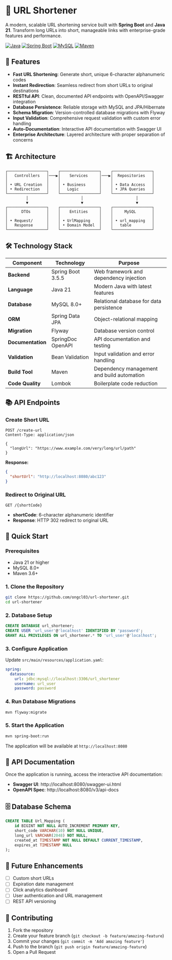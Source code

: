 # 🔗 URL Shortener

A modern, scalable URL shortening service built with **Spring Boot** and **Java 21**. Transform long URLs into short, manageable links with enterprise-grade features and performance.

[![Java](https://img.shields.io/badge/Java-21-orange.svg)](https://www.oracle.com/java/)
[![Spring Boot](https://img.shields.io/badge/Spring%20Boot-3.5.5-green.svg)](https://spring.io/projects/spring-boot)
[![MySQL](https://img.shields.io/badge/MySQL-8.0-blue.svg)](https://www.mysql.com/)
[![Maven](https://img.shields.io/badge/Maven-3.6+-red.svg)](https://maven.apache.org/)

## 🚀 Features

- **Fast URL Shortening**: Generate short, unique 6-character alphanumeric codes
- **Instant Redirection**: Seamless redirect from short URLs to original destinations
- **RESTful API**: Clean, documented API endpoints with OpenAPI/Swagger integration
- **Database Persistence**: Reliable storage with MySQL and JPA/Hibernate
- **Schema Migration**: Version-controlled database migrations with Flyway
- **Input Validation**: Comprehensive request validation with custom error handling
- **Auto-Documentation**: Interactive API documentation with Swagger UI
- **Enterprise Architecture**: Layered architecture with proper separation of concerns

## 🏗️ Architecture

```
┌─────────────────┐    ┌─────────────────┐    ┌─────────────────┐
│   Controllers   │───▶│    Services     │───▶│  Repositories   │
│                 │    │                 │    │                 │
│ • URL Creation  │    │ • Business      │    │ • Data Access   │
│ • Redirection   │    │   Logic         │    │ • JPA Queries   │
└─────────────────┘    └─────────────────┘    └─────────────────┘
         │                       │                       │
         ▼                       ▼                       ▼
┌─────────────────┐    ┌─────────────────┐    ┌─────────────────┐
│      DTOs       │    │    Entities     │    │     MySQL       │
│                 │    │                 │    │                 │
│ • Request/      │    │ • UrlMapping    │    │ • url_mapping   │
│   Response      │    │ • Domain Model  │    │   table         │
└─────────────────┘    └─────────────────┘    └─────────────────┘
```

## 🛠️ Technology Stack

| Component         | Technology        | Purpose                                    |
| ----------------- | ----------------- | ------------------------------------------ |
| **Backend**       | Spring Boot 3.5.5 | Web framework and dependency injection     |
| **Language**      | Java 21           | Modern Java with latest features           |
| **Database**      | MySQL 8.0+        | Relational database for data persistence   |
| **ORM**           | Spring Data JPA   | Object-relational mapping                  |
| **Migration**     | Flyway            | Database version control                   |
| **Documentation** | SpringDoc OpenAPI | API documentation and testing              |
| **Validation**    | Bean Validation   | Input validation and error handling        |
| **Build Tool**    | Maven             | Dependency management and build automation |
| **Code Quality**  | Lombok            | Boilerplate code reduction                 |

## 📚 API Endpoints

### Create Short URL

```http
POST /create-url
Content-Type: application/json

{
  "longUrl": "https://www.example.com/very/long/url/path"
}
```

**Response:**

```json
{
  "shortUrl": "http://localhost:8080/abc123"
}
```

### Redirect to Original URL

```http
GET /{shortCode}
```

- **shortCode**: 6-character alphanumeric identifier
- **Response**: HTTP 302 redirect to original URL

## 🔧 Quick Start

### Prerequisites

- Java 21 or higher
- MySQL 8.0+
- Maven 3.6+

### 1. Clone the Repository

```bash
git clone https://github.com/ongcl03/url-shortener.git
cd url-shortener
```

### 2. Database Setup

```sql
CREATE DATABASE url_shortener;
CREATE USER 'url_user'@'localhost' IDENTIFIED BY 'password';
GRANT ALL PRIVILEGES ON url_shortener.* TO 'url_user'@'localhost';
```

### 3. Configure Application

Update `src/main/resources/application.yaml`:

```yaml
spring:
  datasource:
    url: jdbc:mysql://localhost:3306/url_shortener
    username: url_user
    password: password
```

### 4. Run Database Migrations

```bash
mvn flyway:migrate
```

### 5. Start the Application

```bash
mvn spring-boot:run
```

The application will be available at `http://localhost:8080`

## 📖 API Documentation

Once the application is running, access the interactive API documentation:

- **Swagger UI**: http://localhost:8080/swagger-ui.html
- **OpenAPI Spec**: http://localhost:8080/v3/api-docs

## 🗄️ Database Schema

```sql
CREATE TABLE Url_Mapping (
    id BIGINT NOT NULL AUTO_INCREMENT PRIMARY KEY,
    short_code VARCHAR(10) NOT NULL UNIQUE,
    long_url VARCHAR(2048) NOT NULL,
    created_at TIMESTAMP NOT NULL DEFAULT CURRENT_TIMESTAMP,
    expires_at TIMESTAMP NULL
);
```

## 🚀 Future Enhancements

- [ ] Custom short URLs
- [ ] Expiration date management
- [ ] Click analytics dashboard
- [ ] User authentication and URL management
- [ ] REST API versioning

## 🤝 Contributing

1. Fork the repository
2. Create your feature branch (`git checkout -b feature/amazing-feature`)
3. Commit your changes (`git commit -m 'Add amazing feature'`)
4. Push to the branch (`git push origin feature/amazing-feature`)
5. Open a Pull Request
